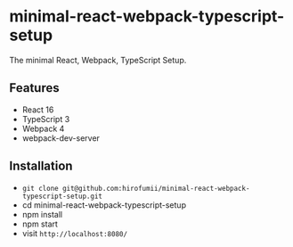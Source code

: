 # minimal-react-webpack-typescript-setup

The minimal React, Webpack, TypeScript Setup.

## Features

- React 16
- TypeScript 3
- Webpack 4
- webpack-dev-server

## Installation

- `git clone git@github.com:hirofumii/minimal-react-webpack-typescript-setup.git`
- cd minimal-react-webpack-typescript-setup
- npm install
- npm start
- visit `http://localhost:8080/`
